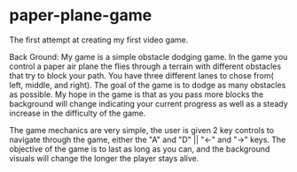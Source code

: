 # paper-plane-game
The first attempt at creating my first video game.


Back Ground: 
My game is a simple obstacle dodging game. In the game you control a paper air plane the flies through a terrain with different obstacles that try to block your path. You have three different lanes to chose from( left, middle, and right). The goal of the game is to dodge as many obstacles as possible. My hope in the game is that as you pass more blocks the background will change indicating your current progress as well as a steady increase in the difficulty of the game. 

The game mechanics are very simple, the user is given 2 key controls to navigate through the game, either the "A" and "D" || "<-" and "->" keys. The objective of the game is to last as long as you can, and the background visuals will change the longer the player stays alive.



